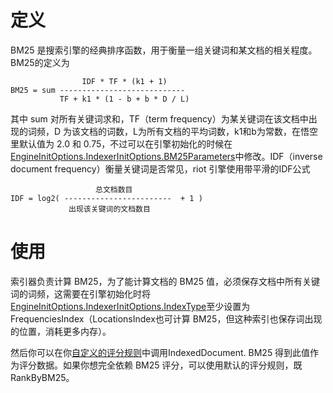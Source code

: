 # 定义

BM25 是搜索引擎的经典排序函数，用于衡量一组关键词和某文档的相关程度。BM25的定义为

                    IDF * TF * (k1 + 1)
    BM25 = sum ----------------------------
               TF + k1 * (1 - b + b * D / L)

其中 sum 对所有关键词求和，TF（term frequency）为某关键词在该文档中出现的词频，D 为该文档的词数，L为所有文档的平均词数，k1和b为常数，在悟空里默认值为 2.0 和 0.75，不过可以在引擎初始化的时候在[EngineInitOptions.IndexerInitOptions.BM25Parameters](/types/indexer_init_options.go)中修改。IDF（inverse document frequency）衡量关键词是否常见，riot 引擎使用带平滑的IDF公式

                       总文档数目
    IDF = log2( ------------------------  + 1 )
                 出现该关键词的文档数目
# 使用

索引器负责计算 BM25，为了能计算文档的 BM25 值，必须保存文档中所有关键词的词频，这需要在引擎初始化时将[EngineInitOptions.IndexerInitOptions.IndexType](/types/indexer_init_options.go)至少设置为 FrequenciesIndex（LocationsIndex也可计算 BM25，但这种索引也保存词出现的位置，消耗更多内存）。

然后你可以在你[自定义的评分规则](/docs/zh/custom_scoring_criteria.md)中调用IndexedDocument. BM25 得到此值作为评分数据。如果你想完全依赖 BM25 评分，可以使用默认的评分规则，既RankByBM25。
